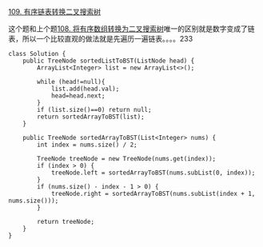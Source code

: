 [109. 有序链表转换二叉搜索树](https://leetcode-cn.com/problems/convert-sorted-list-to-binary-search-tree/description/)

这个题和上个题[108. 将有序数组转换为二叉搜索树](https://www.cnblogs.com/acbingo/p/9917874.html)唯一的区别就是数字变成了链表，所以一个比较直观的做法就是先遍历一遍链表。。。。233

```
class Solution {
    public TreeNode sortedListToBST(ListNode head) {
        ArrayList<Integer> list = new ArrayList<>();

        while (head!=null){
            list.add(head.val);
            head=head.next;
        }
        if (list.size()==0) return null;
        return sortedArrayToBST(list);
    }

    public TreeNode sortedArrayToBST(List<Integer> nums) {
        int index = nums.size() / 2;

        TreeNode treeNode = new TreeNode(nums.get(index));
        if (index > 0) {
            treeNode.left = sortedArrayToBST(nums.subList(0, index));
        }
        if (nums.size() - index - 1 > 0) {
            treeNode.right = sortedArrayToBST(nums.subList(index + 1, nums.size()));
        }

        return treeNode;
    }
}
```